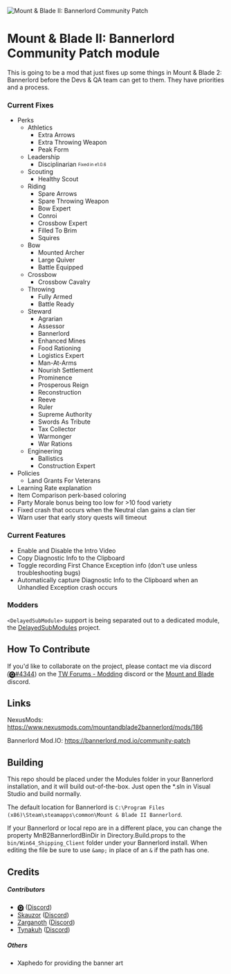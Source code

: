 ![Mount & Blade II: Bannerlord Community Patch](https://staticdelivery.nexusmods.com/mods/3174/images/headers/186_1586119060.png)

# Mount & Blade II: Bannerlord Community Patch module
This is going to be a mod that just fixes up some things in Mount &amp; Blade 2: Bannerlord before the Devs &amp; QA team can get to them. They have priorities and a process.

### Current Fixes

* Perks
  * Athletics
    * Extra Arrows
    * Extra Throwing Weapon
    * Peak Form
  * Leadership
    * Disciplinarian <sub><sup>Fixed in e1.0.6</sup></sub>
  * Scouting
    * Healthy Scout
  * Riding
    * Spare Arrows
    * Spare Throwing Weapon
    * Bow Expert
    * Conroi
    * Crossbow Expert
    * Filled To Brim
    * Squires
  * Bow
    * Mounted Archer
    * Large Quiver
    * Battle Equipped
  * Crossbow
    * Crossbow Cavalry
  * Throwing
    * Fully Armed
    * Battle Ready
  * Steward
    * Agrarian
    * Assessor
    * Bannerlord
    * Enhanced Mines
    * Food Rationing
    * Logistics Expert
    * Man-At-Arms
    * Nourish Settlement
    * Prominence
    * Prosperous Reign
    * Reconstruction
    * Reeve
    * Ruler
    * Supreme Authority
    * Swords As Tribute
    * Tax Collector
    * Warmonger
    * War Rations
  * Engineering
    * Ballistics
    * Construction Expert
* Policies
  * Land Grants For Veterans
* Learning Rate explanation
* Item Comparison perk-based coloring
* Party Morale bonus being too low for >10 food variety
* Fixed crash that occurs when the Neutral clan gains a clan tier 
* Warn user that early story quests will timeout

### Current Features
* Enable and Disable the Intro Video
* Copy Diagnostic Info to the Clipboard
* Toggle recording First Chance Exception info (don't use unless troubleshooting bugs)
* Automatically capture Diagnostic Info to the Clipboard when an Unhandled Exception crash occurs


### Modders
`<DelayedSubModule>` support is being separated out to a dedicated module, the [DelayedSubModules](https://github.com/Tyler-IN/MnB2-Bannerlord-DelayedSubModules) project.

## How To Contribute

If you'd like to collaborate on the project, please contact me via discord (̑[🅠#4344](https://discordapp.com/users/475636674076868618)) on the [TW Forums - Modding](https://discord.gg/5fBVT8j) discord or the [Mount and Blade](https://discordapp.com/invite/mountandblade) discord.

## Links

NexusMods: https://www.nexusmods.com/mountandblade2bannerlord/mods/186

Bannerlord Mod.IO: https://bannerlord.mod.io/community-patch

## Building

This repo should be placed under the Modules folder in your Bannerlord installation, and it will build out-of-the-box. Just open the \*.sln in Visual Studio and build normally.

The default location for Bannerlord is `C:\Program Files (x86)\Steam\steamapps\common\Mount & Blade II Bannerlord`.

If your Bannerlord or local repo are in a different place, you can change the property MnB2BannerlordBinDir in Directory.Build.props to the `bin/Win64_Shipping_Client` folder under your Bannerlord install. When editing the file be sure to use `&amp;` in place of an `&` if the path has one.

## Credits
##### Contributors
* [🅠](https://www.nexusmods.com/users/958353) ([Discord](https://discordapp.com/users/475636674076868618))
* [Skauzor](https://www.nexusmods.com/users/3289432) ([Discord](https://discordapp.com/users/123778041934643203))
* [Zarganoth](https://www.nexusmods.com/users/6940484) ([Discord](https://discordapp.com/users/298985985843396618))
* [Tynakuh](https://www.nexusmods.com/users/51824126) ([Discord](https://discordapp.com/users/178209384852094976))

##### Others
* Xaphedo for providing the banner art
